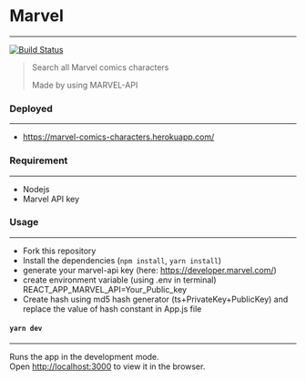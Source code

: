 # Marvel
---
[![Build Status](https://travis-ci.org/joemccann/dillinger.svg?branch=master)](https://travis-ci.org/joemccann/dillinger)

 > Search all Marvel comics characters
 >
 > Made by using MARVEL-API
### Deployed
---
- https://marvel-comics-characters.herokuapp.com/
  
### Requirement
---
* Nodejs
* Marvel API key

### Usage
---
* Fork this repository
* Install the dependencies (`npm install`, `yarn install`)
* generate your marvel-api key (here: https://developer.marvel.com/)
* create environment variable (using .env in terminal) REACT_APP_MARVEL_API=Your_Public_key
* Create hash using md5 hash generator (ts+PrivateKey+PublicKey) and replace the value of hash constant in App.js file

#### `yarn dev`
---
Runs the app in the development mode.<br />
Open [http://localhost:3000](http://localhost:3000) to view it in the browser.


